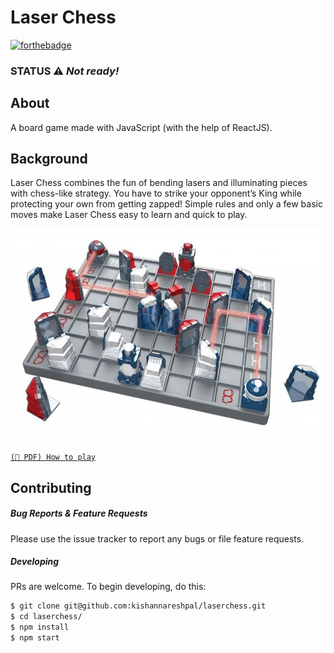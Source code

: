# Laser Chess

[![forthebadge](https://forthebadge.com/images/badges/powered-by-black-magic.svg)](https://forthebadge.com)
### STATUS :warning: _Not ready!_


## About
A board game made with JavaScript (with the help of ReactJS).


## Background
Laser Chess combines the fun of bending lasers and illuminating pieces with chess-like strategy. You have to strike your opponent’s King while protecting your own from getting zapped! Simple rules and only a few basic moves make Laser Chess easy to learn and quick to play.

![How it looks in real life](docs/images/laserchess-example.jpg)
[`(📄 PDF) How to play`](https://www.thinkfun.com/wp-content/uploads/2017/10/LaserCh-1034-Instructions.pdf)


## Contributing
##### Bug Reports & Feature Requests
Please use the issue tracker to report any bugs or file feature requests.
##### Developing
PRs are welcome. To begin developing, do this:
```bash
$ git clone git@github.com:kishannareshpal/laserchess.git
$ cd laserchess/
$ npm install
$ npm start
```